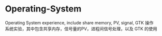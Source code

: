 # Operating-System
Operating System experience, include share memory, PV, signal, GTK 操作系统实验，其中包含共享内存，信号量的PV，进程间信号处理，以及 GTK 的使用
